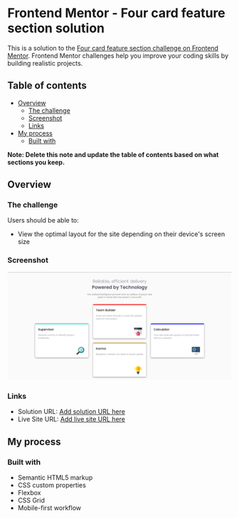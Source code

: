 # Frontend Mentor - Four card feature section solution

This is a solution to the [Four card feature section challenge on Frontend Mentor](https://www.frontendmentor.io/challenges/four-card-feature-section-weK1eFYK). Frontend Mentor challenges help you improve your coding skills by building realistic projects. 

## Table of contents

- [Overview](#overview)
  - [The challenge](#the-challenge)
  - [Screenshot](#screenshot)
  - [Links](#links)
- [My process](#my-process)
  - [Built with](#built-with)

**Note: Delete this note and update the table of contents based on what sections you keep.**

## Overview

### The challenge

Users should be able to:

- View the optimal layout for the site depending on their device's screen size

### Screenshot

![solution image](image.png)

### Links

- Solution URL: [Add solution URL here](https://github.com/kingomer02/four-card-feature-section-master)
- Live Site URL: [Add live site URL here](https://github.com/kingomer02/four-card-feature-section-master)

## My process

### Built with

- Semantic HTML5 markup
- CSS custom properties
- Flexbox
- CSS Grid
- Mobile-first workflow

